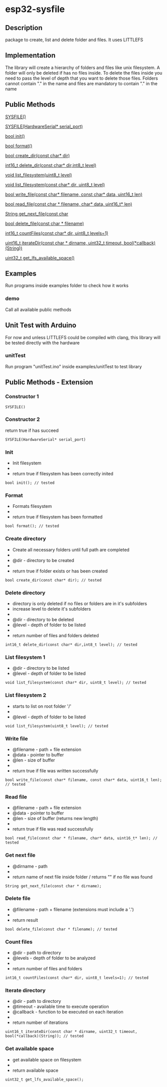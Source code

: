 # esp32-sysfile

## Description
package to create, list and delete folder and files. It uses LITTLEFS

## Implementation
The library will create a hierarchy of folders and files like unix filesystem.
A folder will only be deleted if has no files inside. To delete the files inside you need to
pass the level of depth that you want to delete those files.
Folders cannot contain "." in the name and files are mandatory to contain "." in the name

## Public Methods

[SYSFILE()](#Constructor-1)

[SYSFILE(HardwareSerial* serial_port)](#Constructor-2)

[bool init()](#Init)

[bool format()](#Format)

[bool create_dir(const char* dir)](#Create-directory)

[int16_t delete_dir(const char* dir,int8_t level)](#Delete-directory)

[void list_filesystem(uint8_t level)](#List-filesystem-1)

[void list_filesystem(const char* dir, uint8_t level)](#List-filesystem-2)

[bool write_file(const char* filename, const char* data, uint16_t len)](#Write-file)

[bool read_file(const char * filename, char* data, uint16_t* len)](#Read-file)

[String get_next_file(const char ](#Get-next-file)

[bool delete_file(const char * filename)](#Delete-file)

[int16_t countFiles(const char* dir, uint8_t levels=1)](#Count-files)

[uint16_t iterateDir(const char * dirname, uint32_t timeout, bool(*callback)(String))](#Iterate-directory)

[uint32_t get_lfs_available_space()](#Get-available-space)

## Examples
  Run programs inside examples folder to check how it works
### demo
  Call all available public methods

## Unit Test with Arduino
  For now and unless LITTLEFS could be compiled with clang, this library will be tested directly with the hardware
### unitTest
  Run program "unitTest.ino" inside examples/unitTest to test library

## Public Methods - Extension

### Constructor 1
```
SYSFILE()
```

### Constructor 2
return true if has succeed
```
SYSFILE(HardwareSerial* serial_port)
```


### Init
* Init filesystem
*
* return true if filesystem has been correctly inited
```
bool init(); // tested
```

### Format
* Formats filesystem
*
* return true if filesystem has been formatted
```
bool format(); // tested
```

### Create directory
* Create all necessary folders until full path are completed
*
* @dir - directory to be created
*
* return true if folder exists or has been created
```
bool create_dir(const char* dir); // tested
```

### Delete directory
* directory is only deleted if no files or folders are in it's subfolders
* increase level to delete it's subfolders
*
* @dir - directory to be deleted
* @level - depth of folder to be listed
*
* return number of files and folders deleted
```
int16_t delete_dir(const char* dir,int8_t level); // tested
```

### List filesystem 1
* @dir - directory to be listed
* @level - depth of folder to be listed
```
void list_filesystem(const char* dir, uint8_t level); // tested
```

### List filesystem 2
* starts to list on root folder '/'
*
* @level - depth of folder to be listed
```
void list_filesystem(uint8_t level); // tested
```

### Write file
* @filename - path +  file extension
* @data - pointer to buffer
* @len - size of buffer
*
* return true if file was written successfully
```
bool write_file(const char* filename, const char* data, uint16_t len); // tested
```

### Read file
* @filename - path +  file extension
* @data - pointer to buffer
* @len - size of buffer (returns new length)
*
* return true if file was read successfully
```
bool read_file(const char * filename, char* data, uint16_t* len); // tested
```

### Get next file
* @dirname - path
*
* return name of next file inside folder / returns "" if no file was found
```
String get_next_file(const char * dirname);
```

### Delete file
* @filename - path + filename (extensions must include a '.')
*
* return result
```
bool delete_file(const char * filename); // tested
```

### Count files
* @dir - path to directory
* @levels - depth of folder to be analyzed
*
* return number of files and folders
```
int16_t countFiles(const char* dir, uint8_t levels=1); // tested
```

### Iterate directory
* @dir - path to directory
* @timeout - available time to execute operation
* @callback - function to be executed on each iteration
*
* return number of iterations
```
uint16_t iterateDir(const char * dirname, uint32_t timeout, bool(*callback)(String)); // tested
```

### Get available space
* get available space on filesystem
*
* return available space
```
uint32_t get_lfs_available_space();
```

